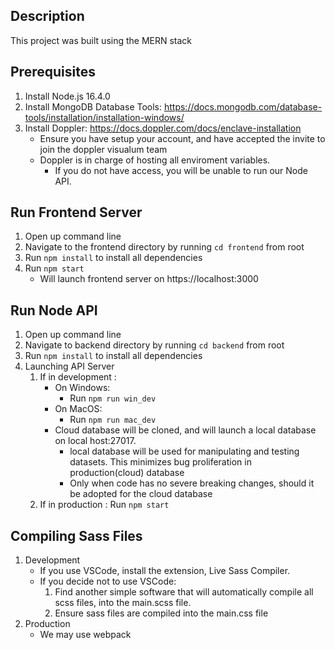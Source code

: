 ##  Description 
This project was built using the MERN stack
## Prerequisites
1. Install Node.js 16.4.0
2. Install MongoDB Database Tools: https://docs.mongodb.com/database-tools/installation/installation-windows/ 
3. Install Doppler: https://docs.doppler.com/docs/enclave-installation
    * Ensure you have setup your account, and have accepted the invite to join the doppler visualum team
    * Doppler is in charge of hosting all enviroment variables. 
        * If you do not have access, you will be unable to run our Node API.
## Run Frontend Server
1. Open up command line
2. Navigate to the frontend directory by running `cd frontend` from root
3. Run `npm install` to install all dependencies
4. Run `npm start`
    * Will launch frontend server on https://localhost:3000

## Run Node API
1. Open up command line
2. Navigate to backend directory by running `cd backend` from root
3. Run `npm install` to install all dependencies 
4. Launching API Server
    1. If in development : 
        * On Windows:
            * Run `npm run win_dev`
        * On MacOS:
            * Run `npm run mac_dev`
        * Cloud database will be cloned, and will launch a local database on local host:27017. 
            * local database will be used for manipulating and testing datasets. This minimizes bug proliferation in production(cloud) database
            * Only when code has no severe breaking changes, should it be adopted for the cloud database
    2. If in production : Run `npm start`

## Compiling Sass Files 
1. Development
    * If you use VSCode, install the extension, Live Sass Compiler.
    * If you decide not to use VSCode:
        1. Find another simple software that will automatically compile all scss files, into the main.scss file. 
        2. Ensure sass files are compiled into the main.css file
2. Production
    * We may use webpack
     
